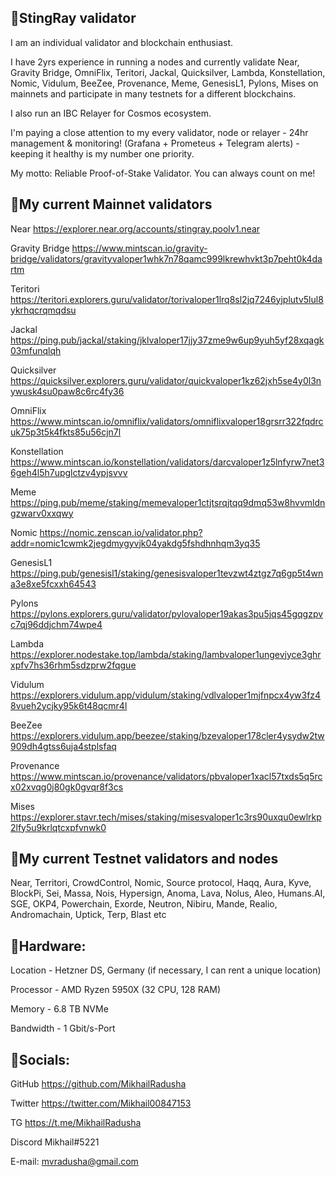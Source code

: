 ## 🔸StingRay validator

I am an individual validator and blockchain enthusiast.

I have 2yrs experience in running a nodes and  currently validate Near, Gravity Bridge, OmniFlix, Teritori, Jackal, Quicksilver, Lambda, Konstellation, Nomic, Vidulum, BeeZee, Provenance, Meme, GenesisL1, Pylons, Mises on mainnets and participate in many testnets for a different blockchains.

I also run an IBC Relayer for Cosmos ecosystem.

I'm paying a close attention to my every validator, node or relayer - 24hr management & monitoring! (Grafana + Prometeus + Telegram alerts) - keeping it healthy is my number one priority.

My motto: Reliable Proof-of-Stake Validator. You can always count on me!

## 🔸My current Mainnet validators 

Near https://explorer.near.org/accounts/stingray.poolv1.near

Gravity Bridge https://www.mintscan.io/gravity-bridge/validators/gravityvaloper1whk7n78qamc999lkrewhvkt3p7peht0k4dartm

Teritori https://teritori.explorers.guru/validator/torivaloper1lrq8sl2jq7246yjplutv5lul8ykrhqcrqmqdsu

Jackal https://ping.pub/jackal/staking/jklvaloper17jjy37zme9w6up9yuh5yf28xqagk03mfunqlqh

Quicksilver https://quicksilver.explorers.guru/validator/quickvaloper1kz62jxh5se4y0l3nywusk4su0paw8c6rc4fy36

OmniFlix https://www.mintscan.io/omniflix/validators/omniflixvaloper18grsrr322fqdrcuk75p3t5k4fkts85u56cjn7l

Konstellation https://www.mintscan.io/konstellation/validators/darcvaloper1z5lnfyrw7net36geh4l5h7upglctzv4ypjsvvv

Meme https://ping.pub/meme/staking/memevaloper1ctjtsrqjtqq9dmq53w8hvvmldngzwarv0xxqwy

Nomic https://nomic.zenscan.io/validator.php?addr=nomic1cwmk2jegdmygyvjk04yakdg5fshdhnhqm3yq35

GenesisL1 https://ping.pub/genesisl1/staking/genesisvaloper1tevzwt4ztgz7q6gp5t4wna3e8xe5fcxxh64543

Pylons https://pylons.explorers.guru/validator/pylovaloper19akas3pu5jqs45gqgzpvc7qj96ddjchm74wpe4

Lambda https://explorer.nodestake.top/lambda/staking/lambvaloper1ungevjyce3ghrxpfv7hs36rhm5sdzprw2fqgue

Vidulum https://explorers.vidulum.app/vidulum/staking/vdlvaloper1mjfnpcx4yw3fz48vueh2ycjky95k6t48qcmr4l

BeeZee https://explorers.vidulum.app/beezee/staking/bzevaloper178cler4ysydw2tw909dh4gtss6uja4stplsfaq

Provenance https://www.mintscan.io/provenance/validators/pbvaloper1xacl57txds5q5rcx02xvqg0j80gk0gvqr8f3cs

Mises https://explorer.stavr.tech/mises/staking/misesvaloper1c3rs90uxqu0ewlrkp2lfy5u9krlqtcxpfvnwk0

## 🔸My current Testnet validators and nodes

Near, Territori, CrowdControl, Nomic, Source protocol, Haqq, Aura, Kyve, BlockPi, Sei, Massa, Nois, Hypersign, Anoma, Lava, Nolus, Aleo, Humans.AI, SGE, OKP4, Powerchain, Exorde, Neutron, Nibiru, Mande, Realio, Andromachain, Uptick, Terp, Blast etc

## 🔸Hardware:

Location - Hetzner DS, Germany (if necessary, I can rent a unique location)

Processor - AMD Ryzen 5950X (32 CPU, 128 RAM)

Memory - 6.8 TB NVMe

Bandwidth - 1 Gbit/s-Port

## 🔸Socials:

GitHub https://github.com/MikhailRadusha

Twitter https://twitter.com/Mikhail00847153

TG https://t.me/MikhailRadusha

Discord Mikhail#5221

E-mail: mvradusha@gmail.com
